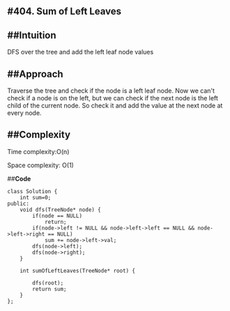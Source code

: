 #**404. Sum of Left Leaves**
------------------------------------------------------

##**Intuition**
------------------
DFS over the tree and add the left leaf node values

##**Approach**
------------------
Traverse the tree and check if the node is a left leaf node. Now we can't check if a node is on the left, but we can check if the next node is the left child of the current node. So check it and add the value at the next node at every node.

##**Complexity**
-------------------
Time complexity:O(n)

Space complexity: O(1)

##**Code**
```
class Solution {
    int sum=0;
public:
    void dfs(TreeNode* node) {
        if(node == NULL)
            return;
        if(node->left != NULL && node->left->left == NULL && node->left->right == NULL)
            sum += node->left->val;
        dfs(node->left);
        dfs(node->right);
    }

    int sumOfLeftLeaves(TreeNode* root) {
        
        dfs(root);
        return sum;
    }
};
```